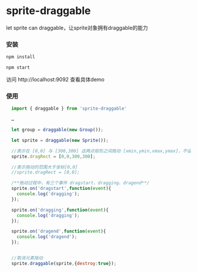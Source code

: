 # sprite-draggable
let sprite can draggable，让sprite对象拥有draggable的能力

### 安装

```javascript
npm install 

npm start
```
访问 http://localhost:9092 查看具体demo



### 使用
```javascript
  import { draggable } from 'sprite-draggable'

  …

  let group = draggable(new Group());

  let sprite = draggable(new Sprite());

  //表示在 [0,0] 与 [300,300] 这两点矩形之间拖动 [xmin,ymin,xmax,ymax]，不设置表示不控制拖动范围
  sprite.dragRect = [0,0,300,300];

  //表示拖动的范围大于坐标[0,0]
  //sprite.dragRect = [0,0];

  /**拖动过程中，有三个事件 dragstart、dragging、dragend**/
  sprite.on('dragstart',function(event){
    console.log('dragging');
  });

  sprite.on('dragging',function(event){
    console.log('dragging');
  });

  sprite.on('dragend',function(event){
    console.log('dragend');
  });


  //取消元素拖动
  sprite.draggable(sprite,{destroy:true});

```


